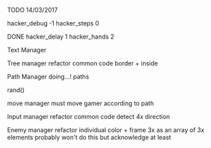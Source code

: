 TODO
14/03/2017

hacker_debug	-1
hacker_steps	0

DONE
hacker_delay	1
hacker_hands	2

Text Manager

Tree manager
refactor common code
border + inside

Path Manager
doing...!
paths

rand()

move manager
must move gamer according to path

Input manager
refactor common code
detect 4x direction


Enemy manager
refactor individual color + frame 3x
as an array of 3x elements
probably won't do this but acknowledge at least
